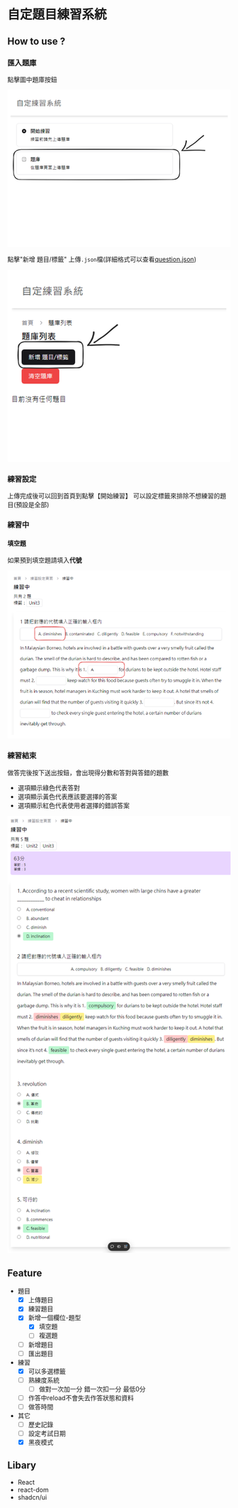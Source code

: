 # 自定題目練習系統

## How to use ?

### 匯入題庫

點擊圖中題庫按鈕

![image.png](./docs/img/image.png)

點擊"新增 題目/標籤" 上傳`.json`檔(詳細格式可以查看[question.json](./src/assets/questions.json))

![image-1.png](./docs/img/image-1.png)

### 練習設定

上傳完成後可以回到首頁到點擊【開始練習】
可以設定標籤來排除不想練習的題目(預設是全部)

### 練習中

#### 填空題

如果預到填空題請填入**代號**

![image-2.png](./docs/img/image-2.png)

### 練習結束

做答完後按下送出按鈕，會出現得分數和答對與答錯的題數

- 選項顯示綠色代表答對
- 選項顯示黃色代表應該要選擇的答案
- 選項顯示紅色代表使用者選擇的錯誤答案

![image-3.png](./docs/img/image-3.png)

## Feature
- 題目
  - [x] 上傳題目
  - [x] 練習題目
  - [x] 新增一個欄位-題型
    - [x] 填空題
    - [ ] 複選題
  - [ ] 新增題目
  - [ ] 匯出題目
- 練習
  - [x] 可以多選標籤
  - [ ] 熟練度系統
    - [ ] 做對一次加一分 錯一次扣一分 最低0分
  - [ ] 作答中reload不會失去作答狀態和資料
  - [ ] 做答時間
- 其它
  - [ ] 歷史記錄
  - [ ] 設定考試日期
  - [x] 黑夜模式

## Libary

- React
- react-dom
- shadcn/ui
